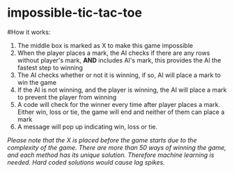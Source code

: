 # impossible-tic-tac-toe

#How it works:
  1. The middle box is marked as X to make this game impossible
  2. When the player places a mark, the AI checks if there are any rows without player's mark, **AND** includes AI's mark, this provides the AI the fastest step to winning
  3. The AI checks whether or not it is winning, if so, AI will place a mark to win the game
  4. If the AI is not winning, and the player is winning, the AI will place a mark to prevent the player from winning
  5. A code will check for the winner every time after player places a mark. Either win, loss or tie, the game will end and neither of them can place a mark
  6. A message will pop up indicating win, loss or tie.

*Please note that the X is placed before the game starts due to the complexity of the game. There are more than 50 ways of winning the game, and each method has its unique solution. Therefore machine learning is needed. Hard coded solutions would cause lag spikes.*
